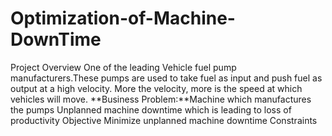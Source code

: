 # Optimization-of-Machine-DownTime
Project Overview 
One of the leading Vehicle fuel pump manufacturers.These pumps are used to take fuel as input and push fuel as output at a high velocity. More the velocity, more is the speed at which vehicles will move.
**Business Problem:**Machine which manufactures the pumps Unplanned machine downtime which is leading to loss of productivity
Objective
Minimize unplanned machine downtime
Constraints
